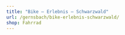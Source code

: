 ```yaml
---
title: "Bike – Erlebnis – Schwarzwald"
url: /gernsbach/bike-erlebnis-schwarzwald/
shop: Fahrrad
---
```

